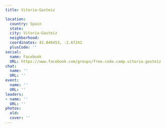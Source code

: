 ```yaml
---
title: Vitoria-Gasteiz

location:
  country: Spain
  state: 
  city: Vitoria-Gasteiz
  neighborhood: 
  coordinates: 42.846453, -2.67241
  plusCode: ''
social:
  name: Facebook
  URL: https://www.facebook.com/groups/free.code.camp.vitoria.gasteiz
chat:
  name: ''
  URL: ''
event:
  name: ''
  URL: ''
leaders:
- name: ''
  URL: ''
photos:
  old: 
  cover: ''
---
```

